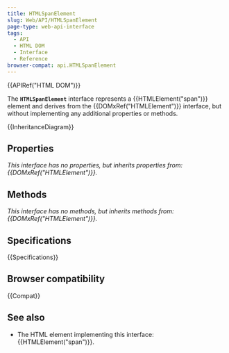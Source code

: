 ```yaml
---
title: HTMLSpanElement
slug: Web/API/HTMLSpanElement
page-type: web-api-interface
tags:
  - API
  - HTML DOM
  - Interface
  - Reference
browser-compat: api.HTMLSpanElement
---
```


{{APIRef("HTML DOM")}}

The **`HTMLSpanElement`** interface represents a {{HTMLElement("span")}} element and derives from the {{DOMxRef("HTMLElement")}} interface, but without implementing any additional properties or methods.

{{InheritanceDiagram}}

## Properties

_This interface has no properties, but inherits properties from: {{DOMxRef("HTMLElement")}}._

## Methods

_This interface has no methods, but inherits methods from: {{DOMxRef("HTMLElement")}}._

## Specifications

{{Specifications}}

## Browser compatibility

{{Compat}}

## See also

- The HTML element implementing this interface: {{HTMLElement("span")}}.
